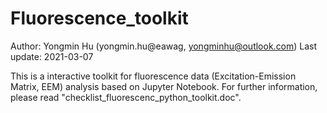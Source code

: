 # Fluorescence_toolkit

Author: Yongmin Hu (yongmin.hu@eawag, yongminhu@outlook.com)
Last update: 2021-03-07

This is a interactive toolkit for fluorescence data (Excitation-Emission Matrix, EEM) analysis based on Jupyter Notebook.
For further information, please read "checklist_fluorescenc_python_toolkit.doc".
